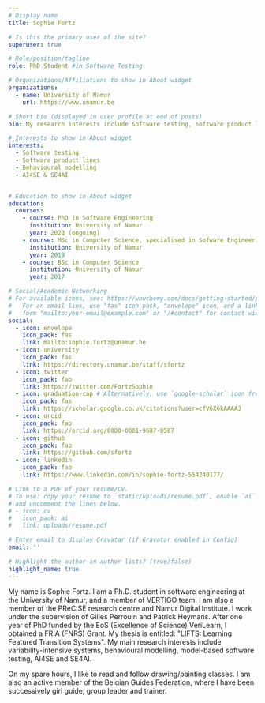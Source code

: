 ```yaml
---
# Display name
title: Sophie Fortz

# Is this the primary user of the site?
superuser: true

# Role/position/tagline
role: PhD Student #in Software Testing

# Organizations/Affiliations to show in About widget
organizations:
  - name: University of Namur
    url: https://www.unamur.be

# Short bio (displayed in user profile at end of posts)
bio: My research interests include software testing, software product lines and behavioural modeling.

# Interests to show in About widget
interests:
  - Software testing
  - Software product lines
  - Behavioural modelling
  - AI4SE & SE4AI


# Education to show in About widget
education:
  courses:
    - course: PhD in Software Engineering
      institution: University of Namur
      year: 2023 (ongoing)
    - course: MSc in Computer Science, specialised in Sofware Engineering
      institution: University of Namur
      year: 2019
    - course: BSc in Computer Science
      institution: University of Namur
      year: 2017

# Social/Academic Networking
# For available icons, see: https://wowchemy.com/docs/getting-started/page-builder/#icons
#   For an email link, use "fas" icon pack, "envelope" icon, and a link in the
#   form "mailto:your-email@example.com" or "/#contact" for contact widget.
social:
  - icon: envelope
    icon_pack: fas
    link: mailto:sophie.fortz@unamur.be
  - icon: university
    icon_pack: fas
    link: https://directory.unamur.be/staff/sfortz
  - icon: twitter
    icon_pack: fab
    link: https://twitter.com/FortzSophie
  - icon: graduation-cap # Alternatively, use `google-scholar` icon from `ai` icon pack
    icon_pack: fas
    link: https://scholar.google.co.uk/citations?user=cfV6X6kAAAAJ
  - icon: orcid
    icon_pack: fab
    link: https://orcid.org/0000-0001-9687-8587
  - icon: github
    icon_pack: fab
    link: https://github.com/sfortz
  - icon: linkedin
    icon_pack: fab
    link: https://www.linkedin.com/in/sophie-fortz-554240177/

# Link to a PDF of your resume/CV.
# To use: copy your resume to `static/uploads/resume.pdf`, enable `ai` icons in `params.toml`,
# and uncomment the lines below.
# - icon: cv
#   icon_pack: ai
#   link: uploads/resume.pdf

# Enter email to display Gravatar (if Gravatar enabled in Config)
email: ''

# Highlight the author in author lists? (true/false)
highlight_name: true
---
```

My name is Sophie Fortz. I am a Ph.D. student in software engineering at the University of Namur, and a member of VERTIGO team. I am also a member of the PReCISE research centre and Namur Digital Institute. I work under the supervision of Gilles Perrouin and Patrick Heymans. After one year of PhD funded by the EoS (Excellence of Science) VeriLearn, I obtained a FRIA (FNRS) Grant. My thesis is entitled: "LIFTS: Learning Featured Transition Systems". My main research interests include variability-intensive systems, behavioural modelling, model-based software testing, AI4SE and SE4AI.

On my spare hours, I like to read and follow drawing/painting classes. I am also an active member of the Belgian Guides Federation, where I have been successively girl guide, group leader and trainer.

